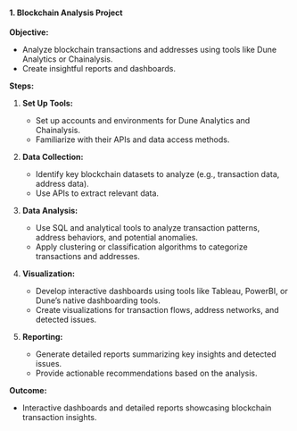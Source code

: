 #### 1. Blockchain Analysis Project

**Objective:**
- Analyze blockchain transactions and addresses using tools like Dune Analytics or Chainalysis.
- Create insightful reports and dashboards.

**Steps:**
1. **Set Up Tools:**
   - Set up accounts and environments for Dune Analytics and Chainalysis.
   - Familiarize with their APIs and data access methods.

2. **Data Collection:**
   - Identify key blockchain datasets to analyze (e.g., transaction data, address data).
   - Use APIs to extract relevant data.

3. **Data Analysis:**
   - Use SQL and analytical tools to analyze transaction patterns, address behaviors, and potential anomalies.
   - Apply clustering or classification algorithms to categorize transactions and addresses.

4. **Visualization:**
   - Develop interactive dashboards using tools like Tableau, PowerBI, or Dune’s native dashboarding tools.
   - Create visualizations for transaction flows, address networks, and detected issues.

5. **Reporting:**
   - Generate detailed reports summarizing key insights and detected issues.
   - Provide actionable recommendations based on the analysis.

**Outcome:**
- Interactive dashboards and detailed reports showcasing blockchain transaction insights.
